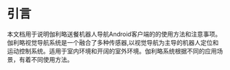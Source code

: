 # 引言

本文档用于说明伽利略送餐机器人导航Android客户端的的使用方法和注意事项。伽利略视觉导航系统是一个融合了多种传感器,以视觉导航为主导的机器人定位和运动控制系统。适用于室内环境和开阔的室外环境。伽利略系统根据不同的应用场景，有着不同使用方法。
